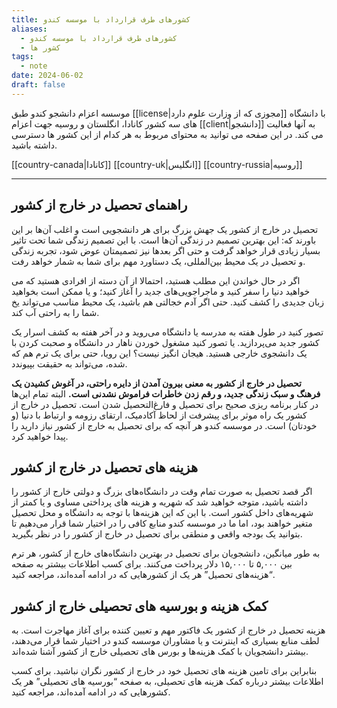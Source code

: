 ```yaml
---
title: کشورهای طرف قرارداد با موسسه کندو
aliases:
  - کشورهای طرف قرارداد با موسسه کندو
  - کشور ها
tags:
  - note
date: 2024-06-02
draft: false
---
```


موسسه اعزام دانشجو کندو طبق [[license|مجوزی که از وزارت علوم دارد]] با دانشگاه های سه کشور کانادا، انگلستان و روسیه جهت اعزام [[client|دانشجو]] به آنها فعالیت می کند. در این صفحه می توانید به محتوای مربوط به هر کدام از این کشور ها دسترسی داشته باشید. 

[[country-canada|کانادا]]
[[country-uk|انگلیس]]
[[country-russia|روسیه]]


---

## راهنمای تحصیل در خارج از کشور

تحصیل در خارج از کشور یک جهش بزرگ برای هر دانشجویی است و اغلب آن‌ها بر این باورند که: این بهترین تصمیم در زندگی آن‌ها است. با این تصمیم زندگی شما تحت تاثیر بسیار زیادی قرار خواهد گرفت و حتی اگر بعدها نیز تصمیمتان عوض شود، تجربه زندگی و تحصیل در یک محیط بین‌المللی، یک دستاورد مهم برای شما به شمار خواهد رفت.

اگر در حال خواندن این مطلب هستید، احتمالا از آن دسته از افرادی هستید که می خواهید دنیا را سفر کنید و ماجراجویی‌های جدید را آغاز کنید؛ و یا ممکن است بخواهید زبان جدیدی را کشف کنید. حتی اگر آدم خجالتی هم باشید، یک محیط مناسب می‌تواند یخ شما را به راحتی آب کند.

تصور کنید در طول هفته به مدرسه یا دانشگاه می‌روید و در آخر هفته به کشف اسرار یک کشور جدید می‌پردازید. یا تصور کنید مشغول خوردن ناهار در دانشگاه و صحبت کردن با یک دانشجوی خارجی هستید. هیجان انگیز نیست؟ این رویا، حتی برای یک ترم هم که شده، می‌تواند به حقیقت بپیوندد.

**تحصیل در خارج از کشور به معنی بیرون آمدن از دایره راحتی، در آغوش کشیدن یک فرهنگ و سبک زندگی جدید، و رقم زدن خاطرات فراموش نشدنی است.** البته تمام این‌ها در کنار برنامه ریزی صحیح برای تحصیل و فارغ‌التحصیل شدن است. تحصیل در خارج از کشور یک راه موثر برای پیشرفت از لحاظ آکادمیک، ارتقای رزومه و ارتباط با دنیا (و خودتان) است. در موسسه کندو هر آنچه که برای تحصیل به خارج از کشور نیاز دارید را پیدا خواهید کرد.

## هزینه های تحصیل در خارج از کشور

اگر قصد تحصیل به صورت تمام وقت در دانشگاه‌های بزرگ و دولتی خارج از کشور را داشته باشید، متوجه خواهید شد که شهریه و هزینه های پرداختی مساوی و یا کمتر از شهریه‌های داخل کشور است. با این که این هزینه‌ها با توجه به دانشگاه و محل تحصیل متغیر خواهند بود، اما ما در موسسه کندو منابع کافی را در اختیار شما قرار می‌دهیم تا بتوانید یک بودجه واقعی و منطقی برای تحصیل در خارج از کشور را در نظر بگیرید.

به طور میانگین، دانشجویان برای تحصیل در بهترین دانشگاه‌های خارج از کشور، هر ترم بین ۵,۰۰۰ تا ۱۵,۰۰۰ دلار پرداخت می‌کنند. برای کسب اطلاعات بیشتر به صفحه “هزینه‌های تحصیل” هر یک از کشورهایی که در ادامه آمده‌اند، مراجعه کنید.

## کمک هزینه و بورسیه های تحصیلی خارج از کشور

هزینه تحصیل در خارج از کشور یک فاکتور مهم و تعیین کننده برای آغاز مهاجرت است. به لطف منابع بسیاری که اینترنت و یا مشاوران موسسه کندو در اختیار شما قرار می‌دهند، بیشتر دانشجویان با کمک هزینه‌ها و بورس های تحصیلی خارج از کشور آشنا شده‌اند.

بنابراین برای تامین هزینه های تحصیل خود در خارج از کشور نگران نباشید. برای کسب اطلاعات بیشتر درباره کمک هزینه های تحصیلی، به صفحه “بورسیه های تحصیلی” هر یک کشورهایی که در ادامه آمده‌اند، مراجعه کنید.